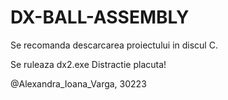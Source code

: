 # DX-BALL-ASSEMBLY
Se recomanda descarcarea proiectului in discul C.

Se ruleaza dx2.exe 
Distractie placuta!

@Alexandra_Ioana_Varga, 30223
